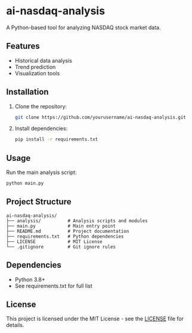 # ai-nasdaq-analysis

A Python-based tool for analyzing NASDAQ stock market data.

## Features
- Historical data analysis
- Trend prediction
- Visualization tools

## Installation
1. Clone the repository:
   ```bash
   git clone https://github.com/yourusername/ai-nasdaq-analysis.git
   ```
2. Install dependencies:
   ```bash
   pip install -r requirements.txt
   ```

## Usage
Run the main analysis script:
```bash
python main.py
```

## Project Structure
```
ai-nasdaq-analysis/
├── analysis/          # Analysis scripts and modules
├── main.py            # Main entry point
├── README.md          # Project documentation
├── requirements.txt   # Python dependencies
├── LICENSE            # MIT License
└── .gitignore         # Git ignore rules
```

## Dependencies
- Python 3.8+
- See requirements.txt for full list

## License
This project is licensed under the MIT License - see the [LICENSE](LICENSE) file for details.
